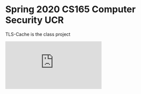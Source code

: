 # Spring 2020 CS165 Computer Security UCR

TLS-Cache is the class project


![TLS-Cache Specs](https://github.com/dgunn001/CS165/blob/master/TLSCache-master/doc/SSL(1).pdf?raw=true)



